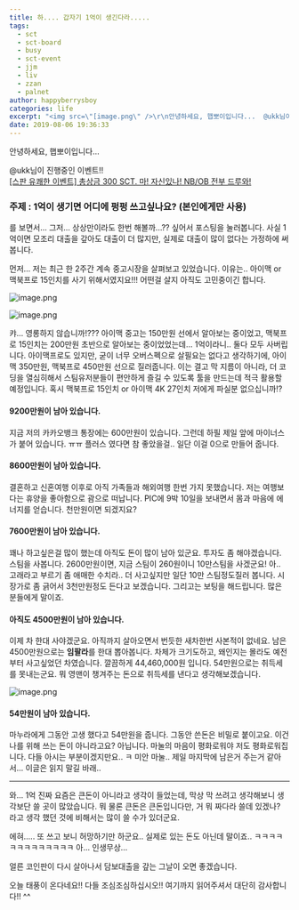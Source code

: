 ```yaml
---
title: 하.... 갑자기 1억이 생긴다라.....
tags:
  - sct
  - sct-board
  - busy
  - sct-event
  - jjm
  - liv
  - zzan
  - palnet
author: happyberrysboy
categories: life
excerpt: "<img src=\"[image.png\" />\r\n안녕하세요, 햅뽀이입니다...  @ukk님이 진행중인 이벤트!!   [[스판 유쾌한 이벤트] 총상금 300 SCT. 마! 자신있나! NB/OB 전부 드루와!](/@ukk/nb-ob-feat-team1p-union-sct-naha-sct-sct1004) ### 주제 : 1억이 생기면 어디에 펑펑 쓰고싶나요? (본인에게만 사용) 를 보면서... 그저... 상상....."
date: 2019-08-06 19:36:33
---
```


안녕하세요, 햅뽀이입니다...

@ukk님이 진행중인 이벤트!!  
[[스판 유쾌한 이벤트] 총상금 300 SCT. 마! 자신있나! NB/OB 전부 드루와!](/@ukk/nb-ob-feat-team1p-union-sct-naha-sct-sct1004)
### 주제 : 1억이 생기면 어디에 펑펑 쓰고싶나요? (본인에게만 사용)
를 보면서... 그저... 상상만이라도 한번 해볼까...?? 싶어서 포스팅을 눌러봅니다. 사실 1억이면 모조리 대출을 갚아도 대출이 더 많지만, 실제로 대출이 많이 없다는 가정하에 써봅니다.

먼저... 저는 최근 한 2주간 계속 중고시장을 살펴보고 있었습니다.
이유는..  아이맥 or 맥북프로 15인치를 사기 위해서였지요!!! 어떤걸 살지 아직도 고민중이긴 합니다.

![image.png](https://ipfs.busy.org/ipfs/QmdpVkbrz6UgBEAJpKPjjaxQd1uSSxFPXvUxKmbgN2cS1T)

![image.png](https://ipfs.busy.org/ipfs/QmX2LyBB2Lzw4XgZKZJe9nYVmTDsj7sGjyE411Xgpx6DbK)


캬... 영롱하지 않습니까!??? 아이맥 중고는 150만원 선에서 알아보는 중이었고, 맥북프로 15인치는 200만원 초반으로 알아보는 중이었었는데... 1억이라니.. 둘다 모두 사버립니다. 아이맥프로도 있지만, 굳이 너무 오버스펙으로 살필요는 없다고 생각하기에, 아이맥 350만원, 맥북프로 450만원 선으로 질러줍니다. 이는 결고 막 지름이 아니라, 더 코딩을 열심히해서 스팀유저분들이 편안하게 즐길 수 있도록 툴을 만드는데 적극 활용할 예정입니다.  혹시 맥북프로 15인치 or 아이맥 4K 27인치 저에게 파실분 없으십니까!?

#### 9200만원이 남아 있습니다. 
지금 저의 카카오뱅크 통장에는 600만원이 있습니다. 그런데 하필 제일 앞에 마이너스가 붙어 있습니다. ㅠㅠ 플러스 였다면 참 좋았을걸.. 일단 이걸 0으로 만들어 줍니다.

#### 8600만원이 남아 있습니다.
결혼하고 신혼여행 이후로 아직 가족들과 해외여행 한번 가지 못했습니다. 저는 여행보다는 휴양을 좋아함으로 괌으로 떠납니다. PIC에 9박 10일을 보내면서 몸과 마음에 에너지를 얻습니다. 천만원이면 되겠지요?

#### 7600만원이 남아 있습니다.
꽤나 하고싶은걸 많이 했는데 아직도 돈이 많이 남아 있군요. 투자도 좀 해야겠습니다. 스팀을 사봅니다. 2600만원이면, 지금 스팀이 260원이니 10만스팀을 사겠군요! 아.. 고래라고 부르기 좀 애매한 수치라.. 더 사고싶지만 일단 10만 스팀정도질러 봅니다. 시장가로 좀 긁어서 3천만원정도 든다고 보겠습니다. 그리고는 보팅을 해드립니다. 많은 분들에게 말이죠.

#### 아직도 4500만원이 남아 있습니다.
이제 차 한대 사야겠군요. 아직까지 살아오면서 번듯한 새차한번 사본적이 없네요. 남은 4500만원으로는 **임팔라**를 한대 뽑아봅니다. 차체가 크기도하고, 왜인지는 몰라도 예전부터 사고싶었던 차였습니다. 깔끔하게 44,460,000원 입니다. 54만원으로는 취득세를 못내는군요. 뭐 영맨이 챙겨주는 돈으로 취득세를 낸다고 생각해보겠습니다.

![image.png](https://ipfs.busy.org/ipfs/QmZ87WdBYSxkXGv4A8jqBLyfLXS67Dcnccrg2vTuPWNHXa)

#### 54만원이 남아 있습니다. 
마누라에게 그동안 고생 했다고 54만원을 줍니다. 그동안 쓴돈은 비밀로 붙이고요. 이건 나를 위해 쓰는 돈이 아니라고요? 아닙니다. 마눌의 마음이 평화로워야 저도 평화로워집니다. 다들 아시는 부분이겠지만요.. ㅋ
미안 마눌.. 제일 마지막에 남은거 주는거 같아서... 이글은 읽지 말길 바래..

___

와... 1억 진짜 요즘은 큰돈이 아니라고 생각이 들었는데, 막상 막 쓰려고 생각해보니 생각보단 쓸 곳이 많았습니다. 뭐 물론 큰돈은 큰돈입니다만, 거 뭐 짜다라 쓸데 있겠나? 라고 생각 했던 것에 비해서는 많이 쓸 수가 있더군요. 

에혀..... 또 쓰고 보니 허망하기만 하군요.. 실제로 있는 돈도 아닌데 말이죠.. ㅋㅋㅋㅋㅋㅋㅋㅋㅋㅋㅋㅋㅋ 아... 인생무상...

얼른 코인판이 다시 살아나서 담보대출을 갚는 그날이 오면 좋겠습니다.

오늘 태풍이 온다네요!! 다들 조심조심하십시오!!
여기까지 읽어주셔서 대단히 감사합니다!! ^^